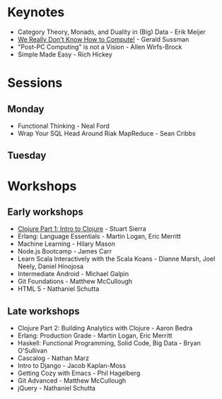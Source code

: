 # Keynotes 

* Category Theory, Monads, and Duality in (Big) Data - Erik Meijer
* [We Really Don't Know How to Compute!](Sussman-WeDontKnowHowToCompute.pdf) - Gerald Sussman 
* "Post-PC Computing" is not a Vision - Allen Wirfs-Brock
* Simple Made Easy - Rich Hickey

# Sessions

## Monday 

* Functional Thinking - Neal Ford
* Wrap Your SQL Head Around Riak MapReduce - Sean Cribbs

## Tuesday

# Workshops

## Early workshops

* [Clojure Part 1: Intro to Clojure](https://github.com/strangeloop/2011-slides/blob/master/Sierra-ClojureIntro.pdf) - Stuart Sierra
* Erlang: Language Essentials - Martin Logan, Eric Merritt
* Machine Learning - Hilary Mason
* Node.js Bootcamp - James Carr
* Learn Scala Interactively with the Scala Koans - Dianne Marsh, Joel Neely, Daniel Hinojosa
* Intermediate Android - Michael Galpin
* Git Foundations - Matthew McCullough
* HTML 5 - Nathaniel Schutta

## Late workshops
         
* Clojure Part 2: Building Analytics with Clojure - Aaron Bedra
* Erlang: Production Grade - Martin Logan, Eric Merritt
* Haskell: Functional Programming, Solid Code, Big Data - Bryan O'Sullivan
* Cascalog - Nathan Marz
* Intro to Django - Jacob Kaplan-Moss
* Getting Cozy with Emacs - Phil Hagelberg
* Git Advanced - Matthew McCullough
* jQuery - Nathaniel Schutta

